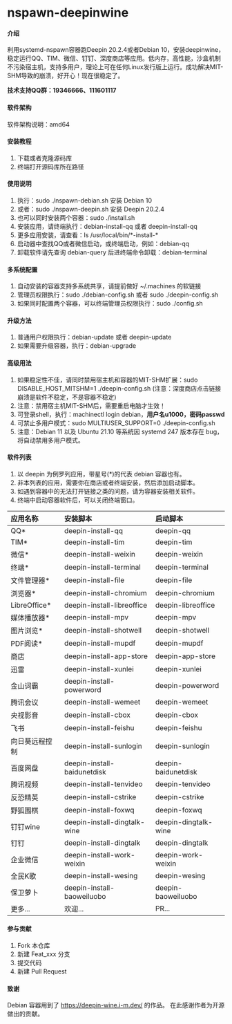 # nspawn-deepinwine

#### 介绍
利用systemd-nspawn容器跑Deepin 20.2.4或者Debian 10，安装deepinwine，稳定运行QQ、TIM、微信、钉钉、深度商店等应用。低内存，高性能，沙盒机制不污染宿主机，支持多用户，理论上可在任何Linux发行版上运行。成功解决MIT-SHM导致的崩溃，好开心！现在很稳定了。

<p><b>技术支持QQ群：19346666、111601117</b></p>

#### 软件架构
软件架构说明：amd64

#### 安装教程
1.  下载或者克隆源码库
2.  终端打开源码库所在路径

#### 使用说明
1.  执行：sudo ./nspawn-debian.sh 安装 Debian 10
2.  或者：sudo ./nspawn-deepin.sh 安装 Deepin 20.2.4
3.  也可以同时安装两个容器：sudo ./install.sh
4.  安装应用，请终端执行：debian-install-qq 或者 deepin-install-qq
5.  更多应用安装，请查看：ls /usr/local/bin/\*-install-\*
6.  启动器中查找QQ或者微信启动，或终端启动，例如：debian-qq
7.  卸载软件请先查询 debian-query 后进终端命令卸载：debian-terminal

#### 多系统配置
1.  自动安装的容器支持多系统共享，请提前做好 ~/.machines 的软链接
2.  管理员权限执行：sudo ./debian-config.sh 或者 sudo ./deepin-config.sh
3.  如果同时配置两个容器，可以终端管理员权限执行：sudo ./config.sh

#### 升级方法
1.  普通用户权限执行：debian-update 或者 deepin-update
2.  如果需要升级容器，执行：debian-upgrade

#### 高级用法
1.  如果稳定性不佳，请同时禁用宿主机和容器的MIT-SHM扩展：sudo DISABLE_HOST_MITSHM=1 ./deepin-config.sh (注意：深度商店点击链接崩溃是软件不稳定，不是容器不稳定)
2.  注意：禁用宿主机MIT-SHM后，需要重启电脑才生效！
3.  可登录shell，执行：machinectl login debian，<b>用户名u1000，密码passwd</b>
4.  可禁止多用户模式：sudo MULTIUSER_SUPPORT=0 ./deepin-config.sh
5.  注意：Debian 11 以及 Ubuntu 21.10 等系统因 systemd 247 版本存在 bug，将自动禁用多用户模式。

#### 软件列表
1.  以 deepin 为例罗列应用，带星号(*)的代表 debian 容器也有。
2.  非本列表的应用，需要你在商店或者终端安装，然后添加启动脚本。
3.  如遇到容器中的无法打开链接之类的问题，请为容器安装相关软件。
4.  终端中启动容器软件后，可以关闭终端窗口。

| 应用名称      | 安装脚本                     | 启动脚本                  |
| :---        | :----                       | :----                    |
| QQ*         | deepin-install-qq           | deepin-qq                |
| TIM*        | deepin-install-tim          | deepin-tim               |
| 微信*        | deepin-install-weixin       | deepin-weixin            |
| 终端*        | deepin-install-terminal     | deepin-terminal          |
| 文件管理器*   | deepin-install-file         | deepin-file              |
| 浏览器*      | deepin-install-chromium     | deepin-chromium          |
| LibreOffice*| deepin-install-libreoffice  | deepin-libreoffice       |
| 媒体播放器*   | deepin-install-mpv          | deepin-mpv               |
| 图片浏览*     | deepin-install-shotwell     | deepin-shotwell          |
| PDF阅读*     | deepin-install-mupdf        | deepin-mupdf             |
| 商店         | deepin-install-app-store    | deepin-app-store         |
| 迅雷         | deepin-install-xunlei       | deepin-xunlei            |
| 金山词霸      | deepin-install-powerword    | deepin-powerword         |
| 腾讯会议      | deepin-install-wemeet       | deepin-wemeet            |
| 央视影音      | deepin-install-cbox         | deepin-cbox              |
| 飞书         | deepin-install-feishu       | deepin-feishu            |
| 向日葵远程控制 | deepin-install-sunlogin     | deepin-sunlogin          |
| 百度网盘      | deepin-install-baidunetdisk | deepin-baidunetdisk      |
| 腾讯视频      | deepin-install-tenvideo     | deepin-tenvideo          |
| 反恐精英      | deepin-install-cstrike      | deepin-cstrike           |
| 野狐围棋      | deepin-install-foxwq        | deepin-foxwq             |
| 钉钉wine     | deepin-install-dingtalk-wine | deepin-dingtalk-wine    |
| 钉钉         | deepin-install-dingtalk     | deepin-dingtalk          |
| 企业微信      | deepin-install-work-weixin  | deepin-work-weixin       |
| 全民K歌      | deepin-install-wesing       | deepin-wesing            |
| 保卫萝卜      | deepin-install-baoweiluobo  | deepin-baoweiluobo       |
| 更多...      | 欢迎...                      | PR...                    |

#### 参与贡献
1.  Fork 本仓库
2.  新建 Feat_xxx 分支
3.  提交代码
4.  新建 Pull Request

#### 致谢
Debian 容器用到了 https://deepin-wine.i-m.dev/ 的作品。
在此感谢作者为开源做出的贡献。
